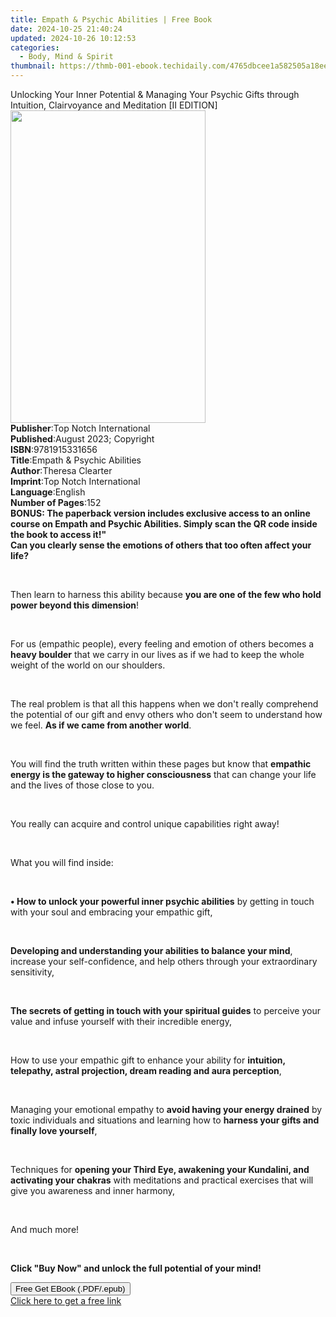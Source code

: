 ```yaml
---
title: Empath & Psychic Abilities | Free Book
date: 2024-10-25 21:40:24
updated: 2024-10-26 10:12:53
categories:
  - Body, Mind & Spirit
thumbnail: https://thmb-001-ebook.techidaily.com/4765dbcee1a582505a18eeb8ebbbfb141ef43d99b489cc93041796a1ded25613.jpg
---
```

<main id="book-container">
  <div class="flex flex-col">
    <div class="book-brief flex-1 py-6 px-4 sm:p-6 md:py-10 md:px-8">
      <!-- brief-->
      <div class="book-brief-main">
        Unlocking Your Inner Potential & Managing Your Psychic Gifts through
        Intuition, Clairvoyance and Meditation [II EDITION]
      </div>
    </div>
    <div
      class="book-meta-info flex-1 grid gap-4 col-start-1 col-end-3 row-start-1 sm:mb-6 sm:grid-cols-4 lg:gap-6 lg:col-start-2 lg:row-end-6 lg:row-span-6 lg:mb-0"
    >
      <div
        class="book-meta-info-left place-content-center mt-4 p-4 text-sm leading-6 col-start-2 col-span-2 dark:text-slate-400"
      >
        <img
          class="w-full h-500 object-cover rounded-lg sm:h-255 sm:col-span-2 lg:col-span-full"
          src="https://img-001-ebook.techidaily.com/4384a4486ee207d22d65ad3e1ba1ba82a993f6a23aa7f772aed3db2030d7c56c.jpg"
          alt=""
          width="312"
          height="500"
        />
      </div>
      <div
        class="book-meta-info-right mt-2 col-start-1 row-start-2 col-span-3 self-center"
      >
        <!-- meta data  -->
        <div class="flex flex-col px-4 md:px-8">
          <div class="flex-1">
            <strong>Publisher</strong>:<span class="px-2"
              >Top Notch International</span
            >
          </div>
          <div class="flex-1">
            <strong>Published</strong>:<span class="px-2"
              >August 2023; Copyright</span
            >
          </div>
          <div class="flex-1">
            <strong>ISBN</strong>:<span class="px-2">9781915331656</span>
          </div>
          <div class="flex-1">
            <strong>Title</strong>:<span class="px-2"
              >Empath &amp; Psychic Abilities</span
            >
          </div>
          <div class="flex-1">
            <strong>Author</strong>:<span class="px-2">Theresa Clearter</span>
          </div>
          <div class="flex-1">
            <strong>Imprint</strong>:<span class="px-2"
              >Top Notch International</span
            >
          </div>
          <div class="flex-1">
            <strong>Language</strong>:<span class="px-2">English</span>
          </div>
          <div class="flex-1">
            <strong>Number of Pages</strong>:<span class="px-2">152</span>
          </div>
        </div>
      </div>
    </div>
    <div class="book-description flex-1 py-6 px-4 sm:p-6 md:py-10 md:px-8">
      <div class="book-description-main">
        <div accordion-content="" id="description">
          <strong
            ><strong>BONUS</strong>: The paperback version includes exclusive
            access to an online course on Empath and Psychic Abilities. Simply
            scan the QR code inside the book to access it!"</strong
          ><strong><br /></strong
          ><strong
            ><strong
              >Can you clearly sense the emotions of others that too often
              affect your life?</strong
            ></strong
          >
          <p><br /></p>
          <p>
            Then learn to harness this ability because
            <strong
              >you are one of the few who hold power beyond this
              dimension</strong
            >!
          </p>
          <p><br /></p>
          <p>
            For us (empathic people), every feeling and emotion of others
            becomes a <strong>heavy boulder</strong> that we carry in our lives
            as if we had to keep the whole weight of the world on our shoulders.
          </p>
          <p><br /></p>
          <p>
            The real problem is that all this happens when we don't really
            comprehend the potential of our gift and envy others who don't seem
            to understand how we feel.
            <strong>As if we came from another world</strong>.
          </p>
          <p><br /></p>
          <p>
            You will find the truth written within these pages but know that
            <strong
              >empathic energy is the gateway to higher consciousness</strong
            >
            that can change your life and the lives of those close to you.
          </p>
          <p><br /></p>
          <p>
            You really can acquire and control unique capabilities right away!
          </p>
          <p><br /></p>
          <p>What you will find inside:</p>
          <p><br /></p>
          <strong>• How to unlock your powerful inner psychic abilities</strong>
          by getting in touch with your soul and embracing your empathic gift,
          <p><br /></p>
          <strong
            >Developing and understanding your abilities to balance your
            mind</strong
          >, increase your self-confidence, and help others through your
          extraordinary sensitivity,
          <p><br /></p>
          <strong
            >The secrets of getting in touch with your spiritual guides</strong
          >
          to perceive your value and infuse yourself with their incredible
          energy,
          <p><br /></p>
          How to use your empathic gift to enhance your ability for
          <strong
            >intuition, telepathy, astral projection, dream reading and aura
            perception</strong
          >,
          <p><br /></p>
          Managing your emotional empathy to
          <strong>avoid having your energy drained</strong> by toxic individuals
          and situations and learning how to
          <strong>harness your gifts and finally love yourself</strong>,
          <p><br /></p>
          Techniques for
          <strong
            >opening your Third Eye, awakening your Kundalini, and activating
            your chakras</strong
          >
          with meditations and practical exercises that will give you awareness
          and inner harmony,
          <p><br /></p>
          <p>And much more!</p>
          <p><br /></p>
          <p>
            <strong
              >Click "Buy Now" and unlock the full potential of your
              mind!</strong
            >
          </p>
        </div>
        <div class="accordion-fader"></div>
      </div>
    </div>
    <div class="book-excerpts flex-1 py-6 px-4 sm:p-6 md:py-10 md:px-8"></div>
    <div
      class="book-about-author flex-1 py-6 px-4 sm:p-6 md:py-10 md:px-8"
    ></div>
    <div class="book-free-get flex-1 py-6 px-4 sm:p-6 md:py-10 md:px-8">
      <button
        id="btn-free-get"
        class="bg-blue-500 hover:bg-blue-700 text-white font-bold py-2 px-4 rounded"
      >
        Free Get EBook (.PDF/.epub)
      </button>
      <div id="countdown-display" class="px-2 text-lg mt-2"></div>
      <a
        id="free-link"
        class="hidden bg-blue-500 hover:bg-blue-700 text-white font-bold py-2 px-4 rounded"
        href="https://www.ebooks.com/en-us/book/211011014/empath-psychic-abilities/theresa-clearter/"
        target="_blank"
        >Click here to get a free link</a
      >
    </div>
    <script>
      let countdownTime = 0;
      let countdownInterval = null;
      document
        .getElementById('btn-free-get')
        .addEventListener('click', startCountdown);
      function startCountdown() {
        countdownTime = new Date().getTime() + 60000 * 3;
        countdownInterval = setInterval(updateCountdown, 1000);
        document.getElementById('btn-free-get').disabled = true;
        document
          .getElementById('btn-free-get')
          .classList.add('bg-gray-500', 'cursor-not-allowed');
      }
      function updateCountdown() {
        let currentTime = new Date().getTime();
        let timeLeft = countdownTime - currentTime;
        let secondsLeft = Math.floor(timeLeft / 1000);
        document.getElementById('countdown-display').innerHTML =
          `Remaining time: ${secondsLeft} seconds.`;
        if (secondsLeft <= 0) {
          clearInterval(countdownInterval);
          document.getElementById('btn-free-get').classList.add('hidden');
          document.getElementById('free-link').classList.remove('hidden');
          document.getElementById('countdown-display').innerHTML = '';
        }
      }
    </script>
  </div>
</main>
